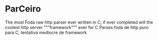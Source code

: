 # ParCeiro

The most Foda raw http parser ever written in C, if ever completed will the coolest http server """framework""" ever for C
Parses foda de http puro para C, tentativa mediocre de framework
